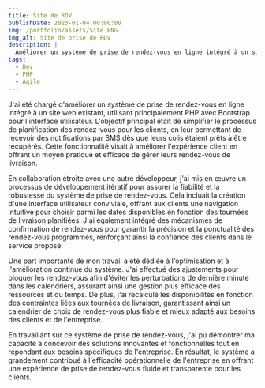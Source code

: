 ```yaml
---
title: Site de RDV
publishDate: 2023-01-04 00:00:00
img: /portfolio/assets/Site.PNG
img_alt: Site de prise de RDV
description: |
  Améliorer un système de prise de rendez-vous en ligne intégré à un site web existant.
tags:
  - Dev
  - PHP
  - Agile
---
```


J'ai été chargé d'améliorer un système de prise de rendez-vous en ligne intégré à un site web existant, utilisant principalement PHP avec Bootstrap pour l'interface utilisateur. L'objectif principal était de simplifier le processus de planification des rendez-vous pour les clients, en leur permettant de recevoir des notifications par SMS dès que leurs colis étaient prêts à être récupérés. Cette fonctionnalité visait à améliorer l'expérience client en offrant un moyen pratique et efficace de gérer leurs rendez-vous de livraison.

En collaboration étroite avec une autre développeur, j'ai mis en œuvre un processus de développement itératif pour assurer la fiabilité et la robustesse du système de prise de rendez-vous. Cela incluait la création d'une interface utilisateur conviviale, offrant aux clients une navigation intuitive pour choisir parmi les dates disponibles en fonction des tournées de livraison planifiées. J'ai également intégré des mécanismes de confirmation de rendez-vous pour garantir la précision et la ponctualité des rendez-vous programmés, renforçant ainsi la confiance des clients dans le service proposé.

Une part importante de mon travail a été dédiée à l'optimisation et à l'amélioration continue du système. J'ai effectué des ajustements pour bloquer les rendez-vous afin d'éviter les perturbations de dernière minute dans les calendriers, assurant ainsi une gestion plus efficace des ressources et du temps. De plus, j'ai recalculé les disponibilités en fonction des contraintes liées aux tournées de livraison, garantissant ainsi un calendrier de choix de rendez-vous plus fiable et mieux adapté aux besoins des clients et de l'entreprise.

En travaillant sur ce système de prise de rendez-vous, j'ai pu démontrer ma capacité à concevoir des solutions innovantes et fonctionnelles tout en répondant aux besoins spécifiques de l'entreprise. En résultat, le système a grandement contribué à l'efficacité opérationnelle de l'entreprise en offrant une expérience de prise de rendez-vous fluide et transparente pour les clients.

